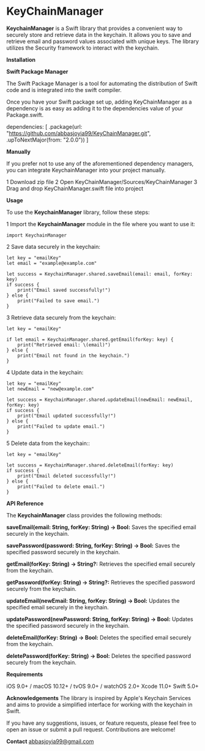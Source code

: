 # KeyChainManager
**KeychainManager** is a Swift library that provides a convenient way to securely store and retrieve data in the keychain. It allows you to save and retrieve email and password values associated with unique keys. The library utilizes the Security framework to interact with the keychain.

**Installation**

**Swift Package Manager**

The Swift Package Manager is a tool for automating the distribution of Swift code and is integrated into the swift compiler.

Once you have your Swift package set up, adding KeyChainManager as a dependency is as easy as adding it to the dependencies value of your Package.swift.

dependencies: [
    .package(url: "https://github.com/abbasjoyia99/KeyChainManager.git", .upToNextMajor(from: "2.0.0"))
]

**Manually**

If you prefer not to use any of the aforementioned dependency managers, you can integrate KeychainManager into your project manually.

1 Download zip file
2 Open KeyChainManager/Sources/KeyChainManager
3 Drag and drop KeyChainManager.swift file into project


**Usage**

To use the **KeychainManager** library, follow these steps:

1 Import the **KeychainManager** module in the file where you want to use it:

```
import KeychainManager
```
2 Save data securely in the keychain:

```
let key = "emailKey"
let email = "example@example.com"

let success = KeychainManager.shared.saveEmail(email: email, forKey: key)
if success {
    print("Email saved successfully!")
} else {
    print("Failed to save email.")
}

```

3 Retrieve data securely from the keychain:

```
let key = "emailKey"

if let email = KeychainManager.shared.getEmail(forKey: key) {
    print("Retrieved email: \(email)")
} else {
    print("Email not found in the keychain.")
}

```
4 Update data in the keychain:

```
let key = "emailKey"
let newEmail = "new@example.com"

let success = KeychainManager.shared.updateEmail(newEmail: newEmail, forKey: key)
if success {
    print("Email updated successfully!")
} else {
    print("Failed to update email.")
}

```

5 Delete data from the keychain::

```
let key = "emailKey"

let success = KeychainManager.shared.deleteEmail(forKey: key)
if success {
    print("Email deleted successfully!")
} else {
    print("Failed to delete email.")
}
```

**API Reference**

The **KeychainManager** class provides the following methods:

**saveEmail(email: String, forKey: String) -> Bool:** Saves the specified email securely in the keychain.

**savePassword(password: String, forKey: String) -> Bool:** Saves the specified password securely in the keychain.

**getEmail(forKey: String) -> String?:** Retrieves the specified email securely from the keychain.

**getPassword(forKey: String) -> String?:** Retrieves the specified password securely from the keychain.

**updateEmail(newEmail: String, forKey: String) -> Bool:** Updates the specified email securely in the keychain.

**updatePassword(newPassword: String, forKey: String) -> Bool:** Updates the specified password securely in the keychain.

**deleteEmail(forKey: String) -> Bool:** Deletes the specified email securely from the keychain.

**deletePassword(forKey: String) -> Bool:** Deletes the specified password securely from the keychain.


**Requirements**

iOS 9.0+ / macOS 10.12+ / tvOS 9.0+ / watchOS 2.0+
Xcode 11.0+
Swift 5.0+

**Acknowledgements**
The library is inspired by Apple's Keychain Services and aims to provide a simplified interface for working with the keychain in Swift.

If you have any suggestions, issues, or feature requests, please feel free to open an issue or submit a pull request. Contributions are welcome!

**Contact**
abbasjoyia99@gmail.com


